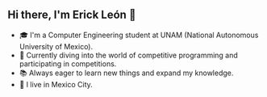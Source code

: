 ## Hi there, I'm Erick León 👋

- 🎓 I'm a Computer Engineering student at UNAM (National Autonomous University of Mexico).
- 🌱 Currently diving into the world of competitive programming and participating in competitions.
- 📚 Always eager to learn new things and expand my knowledge.
- 🌆 I live in Mexico City.
<!--
**ErickLeonG/ErickLeonG** is a ✨ _special_ ✨ repository because its `README.md` (this file) appears on your GitHub profile.

Here are some ideas to get you started:

- 🔭 I’m currently working on ...
- 🌱 I’m currently learning ...
- 👯 I’m looking to collaborate on ...
- 🤔 I’m looking for help with ...
- 💬 Ask me about ...
- 📫 How to reach me: ...
- 😄 Pronouns: ...
- ⚡ Fun fact: ...
-->
